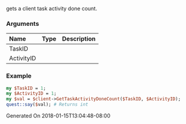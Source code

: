 gets a client task activity done count.
### Arguments
**Name**|**Type**|**Description**
:---|:---|:---
TaskID||
ActivityID||

### Example

```perl
my $TaskID = 1;
my $ActivityID = 1;
my $val = $client->GetTaskActivityDoneCount($TaskID, $ActivityID);
quest::say($val); # Returns int
```


Generated On 2018-01-15T13:04:48-08:00